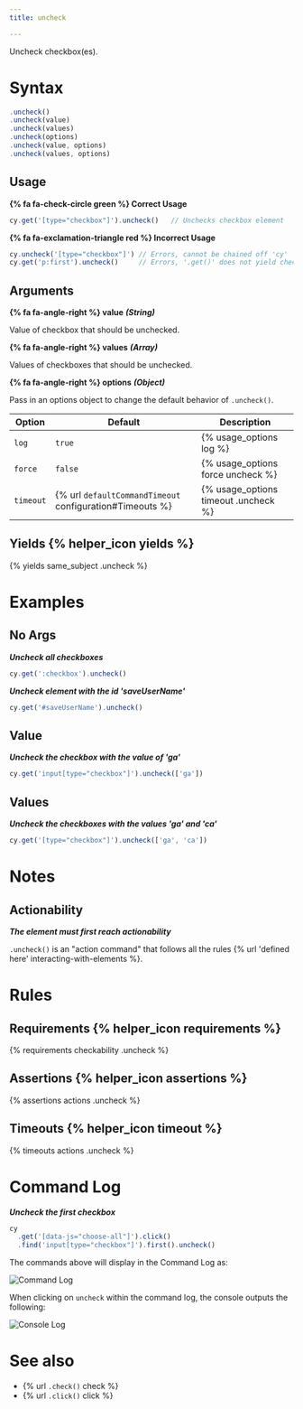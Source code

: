```yaml
---
title: uncheck

---
```


Uncheck checkbox(es).

# Syntax

```javascript
.uncheck()
.uncheck(value)
.uncheck(values)
.uncheck(options)
.uncheck(value, options)
.uncheck(values, options)
```

## Usage

**{% fa fa-check-circle green %} Correct Usage**

```javascript
cy.get('[type="checkbox"]').uncheck()   // Unchecks checkbox element
```

**{% fa fa-exclamation-triangle red %} Incorrect Usage**

```javascript
cy.uncheck('[type="checkbox"]') // Errors, cannot be chained off 'cy'
cy.get('p:first').uncheck()     // Errors, '.get()' does not yield checkbox
```

## Arguments

**{% fa fa-angle-right %} value**  ***(String)***

Value of checkbox that should be unchecked.

**{% fa fa-angle-right %} values**  ***(Array)***

Values of checkboxes that should be unchecked.

**{% fa fa-angle-right %} options**  ***(Object)***

Pass in an options object to change the default behavior of `.uncheck()`.

Option | Default | Description
--- | --- | ---
`log` | `true` | {% usage_options log %}
`force` | `false` | {% usage_options force uncheck %}
`timeout` | {% url `defaultCommandTimeout` configuration#Timeouts %} | {% usage_options timeout .uncheck %}

## Yields {% helper_icon yields %}

{% yields same_subject .uncheck %}

# Examples

## No Args

***Uncheck all checkboxes***

```javascript
cy.get(':checkbox').uncheck()
```

***Uncheck element with the id 'saveUserName'***

```javascript
cy.get('#saveUserName').uncheck()
```

## Value

***Uncheck the checkbox with the value of 'ga'***

```javascript
cy.get('input[type="checkbox"]').uncheck(['ga'])
```

## Values

***Uncheck the checkboxes with the values 'ga' and 'ca'***

```javascript
cy.get('[type="checkbox"]').uncheck(['ga', 'ca'])
```

# Notes

## Actionability

***The element must first reach actionability***

`.uncheck()` is an "action command" that follows all the rules {% url 'defined here' interacting-with-elements %}.

# Rules

## Requirements {% helper_icon requirements %}

{% requirements checkability .uncheck %}

## Assertions {% helper_icon assertions %}

{% assertions actions .uncheck %}

## Timeouts {% helper_icon timeout %}

{% timeouts actions .uncheck %}

# Command Log

***Uncheck the first checkbox***

```javascript
cy
  .get('[data-js="choose-all"]').click()
  .find('input[type="checkbox"]').first().uncheck()
```

The commands above will display in the Command Log as:

![Command Log](/img/api/uncheck/test-unchecking-a-checkbox.png)

When clicking on `uncheck` within the command log, the console outputs the following:

![Console Log](/img/api/uncheck/console-shows-events-from-clicking-the-checkbox.png)

# See also

- {% url `.check()` check %}
- {% url `.click()` click %}
